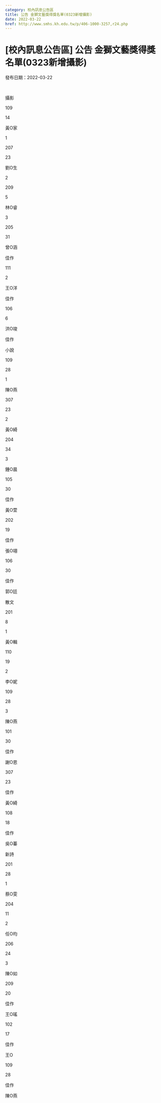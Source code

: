 ```yaml
---
category: 校內訊息公告區
title: 公告 金獅文藝獎得獎名單(0323新增攝影)
date: 2022-03-22
href: http://www.smhs.kh.edu.tw/p/406-1000-3257,r24.php
---
```


# [校內訊息公告區] 公告 金獅文藝獎得獎名單(0323新增攝影)

發布日期：2022-03-22

 

攝影

109

14

黃O家

1

207

23

劉O生

2

209

5

林O睿

3

205

31

曾O涵

佳作

111

2

王O洋

佳作

106

6

洪O竣

佳作

小說

109

28

1

陳O燕

307

23

2

黃O綺

204

34

3

鍾O晨

105

30

佳作

黃O萱

202

19

佳作

張O翊

106

30

佳作

郭O廷

散文

201

8

1

黃O輯

110

19

2

李O妮

109

28

3

陳O燕

101

30

佳作

謝O恩

307

23

佳作

黃O綺

108

18

佳作

吳O蓁

新詩

201

28

1

蔡O雯

204

11

2

任O均

206

24

3

陳O如

209

20

佳作

王O瑤

102

17

佳作

王O

109

28

佳作

陳O燕

